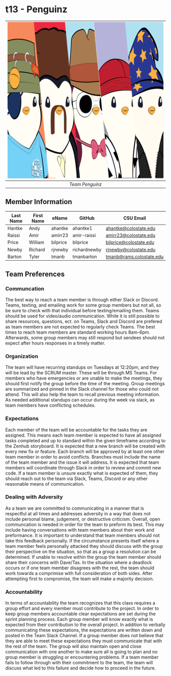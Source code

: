 # t13 - Penguinz

| ![Team Photo](team/images/team.png "Team Penguinz") | 
|:--:| 
| *Team Penguinz* |

## Member Information

| Last Name   | First Name  |    eName    |   GitHub     |      CSU Email           |
| ----------- | ----------- | ----------- | ------------ | ------------------------ | 
|   Hantke    |  Andy       | ahantke     | ahantke1     | ahantke@colostate.edu    |
|   Raissi    |  Amir       | amirr23     | amir-raissi  | amirr23@colostate.edu    |
|   Price     |  William    | bilprice    | bilprice     | bilprice@colostate.edu   |
|   Newby     |  Richard    | rjnewby     | richardnewby | rjnewby@colostate.edu    |
|   Barton    |  Tyler      | tmanb       | tmanbarton   | tmanb@rams.colostate.edu |


## Team Preferences

### Communcation
The best way to reach a team member is through either Slack or Discord. Teams, texting, and emailing work for some group members but not all, so be sure to check with that individual before texting/emailing them. Teams should be used for video/audio communication. While it is still possible to share resources, questions, ect. on Teams, Slack and Discord are prefered as team members are not expected to regularly check Teams. The best times to reach team members are standard working hours 8am-6pm. Afterwards, some group members may still respond but sendees should not expect after hours responses in a timely matter.

### Organization
The team will have recurring standups on Tuesdays at 12:20pm, and they will be lead by the SCRUM master. These will be through MS Teams. For members who have emergencies or are unable to make the meetings, they should first notify the group before the time of the meeting. Group meetings are summarized and pinned in the Slack channel for those who could not attend. This will also help the team to recall previous meeting information. As needed additional standups can occur during the week via slack, as team members have conflicting schedules.

### Expectations
Each member of the team will be accountable for the tasks they are assigned. This means each team member is expected to have all assigned tasks completed and up to standard within the given timeframe according to the Zenhub storyboard. It is expected that a new branch will be created with every new fix or feature. Each branch will be approved by at least one other team member in order to avoid conflicts. Branches must include the name of the team member and the issue it will address. It is expected that team members will coordinate through Slack in order to review and commit new code. If a team member is unsure exactly what is expected of them, they should reach out to the team via Slack, Teams, Discord or any other reasonable means of communication.

### Dealing with Adversity
As a team we are committed to communicating in a manner that is respectful at all times and addresses adversity in a way that does not include personal blame, judgement, or destructive criticism. Overall, open communcation is needed in order for the team to preform its best. This may include having conversations with team members about their work and preformance. It is important to understand that team members should not take this feedback personally. If the circumstance presents itself where a team member feels personally attacked they should discuss with the group their perspective on the situation, so that as a group a resolution can be determined. If unable to resolve within the group the team member should share their concerns with Dave/Tas. In the situation where a deadlock occurs or if one team member disagrees with the rest, the team should work towards a comprimise with full consideration of both sides. After attempting first to compromise, the team will make a majority decision. 

### Accountability
In terms of accountability the team recognizes that this class requires a group effort and every member must contribute to the project. In order to keep group members accountable clear expectations are set during the sprint planning process. Each group member will know exactly what is expected from their contribution to the overall project. In addition to verbally communicating these expectations, the expectations are written down and posted in the Team Slack Channel. If a group member does not believe that they are able to meet these expectations they must communicate that with the rest of the team. The group will also maintain open and close communication with one another to make sure all is going to plan and no group member is struggling or encountering problems. If a team member fails to follow through with their commitment to the team, the team will discuss what led to this failure and decide how to proceed in the future.
